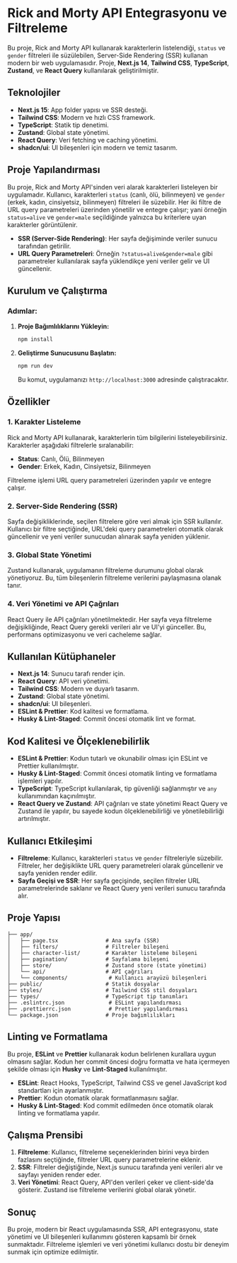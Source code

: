 # Rick and Morty API Entegrasyonu ve Filtreleme

Bu proje, Rick and Morty API kullanarak karakterlerin listelendiği, `status` ve `gender` filtreleri ile süzülebilen, Server-Side Rendering (SSR) kullanan modern bir web uygulamasıdır. Proje, **Next.js 14**, **Tailwind CSS**, **TypeScript**, **Zustand**, ve **React Query** kullanılarak geliştirilmiştir.

## Teknolojiler

- **Next.js 15**: App folder yapısı ve SSR desteği.
- **Tailwind CSS**: Modern ve hızlı CSS framework.
- **TypeScript**: Statik tip denetimi.
- **Zustand**: Global state yönetimi.
- **React Query**: Veri fetching ve caching yönetimi.
- **shadcn/ui**: UI bileşenleri için modern ve temiz tasarım.

## Proje Yapılandırması

Bu proje, Rick and Morty API'sinden veri alarak karakterleri listeleyen bir uygulamadır. Kullanıcı, karakterleri `status` (canlı, ölü, bilinmeyen) ve `gender` (erkek, kadın, cinsiyetsiz, bilinmeyen) filtreleri ile süzebilir. Her iki filtre de URL query parametreleri üzerinden yönetilir ve entegre çalışır; yani örneğin `status=alive` ve `gender=male` seçildiğinde yalnızca bu kriterlere uyan karakterler görüntülenir.

- **SSR (Server-Side Rendering)**: Her sayfa değişiminde veriler sunucu tarafından getirilir.
- **URL Query Parametreleri**: Örneğin `?status=alive&gender=male` gibi parametreler kullanılarak sayfa yüklendikçe yeni veriler gelir ve UI güncellenir.

## Kurulum ve Çalıştırma

### Adımlar:

1. **Proje Bağımlılıklarını Yükleyin:**

   ```bash
   npm install
   ```

2. **Geliştirme Sunucusunu Başlatın:**

   ```bash
   npm run dev
   ```

   Bu komut, uygulamanızı `http://localhost:3000` adresinde çalıştıracaktır.

## Özellikler

### 1. Karakter Listeleme

Rick and Morty API kullanarak, karakterlerin tüm bilgilerini listeleyebilirsiniz. Karakterler aşağıdaki filtrelerle sıralanabilir:

- **Status**: Canlı, Ölü, Bilinmeyen
- **Gender**: Erkek, Kadın, Cinsiyetsiz, Bilinmeyen

Filtreleme işlemi URL query parametreleri üzerinden yapılır ve entegre çalışır.

### 2. Server-Side Rendering (SSR)

Sayfa değişikliklerinde, seçilen filtrelere göre veri almak için SSR kullanılır. Kullanıcı bir filtre seçtiğinde, URL'deki query parametreleri otomatik olarak güncellenir ve yeni veriler sunucudan alınarak sayfa yeniden yüklenir.

### 3. Global State Yönetimi

Zustand kullanarak, uygulamanın filtreleme durumunu global olarak yönetiyoruz. Bu, tüm bileşenlerin filtreleme verilerini paylaşmasına olanak tanır.

### 4. Veri Yönetimi ve API Çağrıları

React Query ile API çağrıları yönetilmektedir. Her sayfa veya filtreleme değişikliğinde, React Query gerekli verileri alır ve UI'yi günceller. Bu, performans optimizasyonu ve veri cacheleme sağlar.

## Kullanılan Kütüphaneler

- **Next.js 14**: Sunucu tarafı render için.
- **React Query**: API veri yönetimi.
- **Tailwind CSS**: Modern ve duyarlı tasarım.
- **Zustand**: Global state yönetimi.
- **shadcn/ui**: UI bileşenleri.
- **ESLint & Prettier**: Kod kalitesi ve formatlama.
- **Husky & Lint-Staged**: Commit öncesi otomatik lint ve format.

## Kod Kalitesi ve Ölçeklenebilirlik

- **ESLint & Prettier**: Kodun tutarlı ve okunabilir olması için ESLint ve Prettier kullanılmıştır.
- **Husky & Lint-Staged**: Commit öncesi otomatik linting ve formatlama işlemleri yapılır.
- **TypeScript**: TypeScript kullanılarak, tip güvenliği sağlanmıştır ve `any` kullanımından kaçınılmıştır.
- **React Query ve Zustand**: API çağrıları ve state yönetimi React Query ve Zustand ile yapılır, bu sayede kodun ölçeklenebilirliği ve yönetilebilirliği artırılmıştır.

## Kullanıcı Etkileşimi

- **Filtreleme**: Kullanıcı, karakterleri `status` ve `gender` filtreleriyle süzebilir. Filtreler, her değişiklikte URL query parametreleri olarak güncellenir ve sayfa yeniden render edilir.
- **Sayfa Geçişi ve SSR**: Her sayfa geçişinde, seçilen filtreler URL parametrelerinde saklanır ve React Query yeni verileri sunucu tarafında alır.

## Proje Yapısı

```plaintext
├── app/
│   ├── page.tsx               # Ana sayfa (SSR)
│   ├── filters/               # Filtreler bileşeni
│   ├── character-list/        # Karakter listeleme bileşeni
│   ├── pagination/            # Sayfalama bileşeni
│   ├── store/                 # Zustand store (state yönetimi)
│   └── api/                   # API çağrıları
│   └── components/             # Kullanıcı arayüzü bileşenleri
├── public/                    # Statik dosyalar
├── styles/                    # Tailwind CSS stil dosyaları
├── types/                     # TypeScript tip tanımları
├── .eslintrc.json              # ESLint yapılandırması
├── .prettierrc.json            # Prettier yapılandırması
└── package.json               # Proje bağımlılıkları
```

## Linting ve Formatlama

Bu proje, **ESLint** ve **Prettier** kullanarak kodun belirlenen kurallara uygun olmasını sağlar. Kodun her commit öncesi doğru formatta ve hata içermeyen şekilde olması için **Husky** ve **Lint-Staged** kullanılmıştır.

- **ESLint**: React Hooks, TypeScript, Tailwind CSS ve genel JavaScript kod standartları için ayarlanmıştır.
- **Prettier**: Kodun otomatik olarak formatlanmasını sağlar.
- **Husky & Lint-Staged**: Kod commit edilmeden önce otomatik olarak linting ve formatlama yapılır.

## Çalışma Prensibi

1. **Filtreleme**: Kullanıcı, filtreleme seçeneklerinden birini veya birden fazlasını seçtiğinde, filtreler URL query parametrelerine eklenir.
2. **SSR**: Filtreler değiştiğinde, Next.js sunucu tarafında yeni verileri alır ve sayfayı yeniden render eder.
3. **Veri Yönetimi**: React Query, API'den verileri çeker ve client-side'da gösterir. Zustand ise filtreleme verilerini global olarak yönetir.

## Sonuç

Bu proje, modern bir React uygulamasında SSR, API entegrasyonu, state yönetimi ve UI bileşenleri kullanımını gösteren kapsamlı bir örnek sunmaktadır. Filtreleme işlemleri ve veri yönetimi kullanıcı dostu bir deneyim sunmak için optimize edilmiştir.
